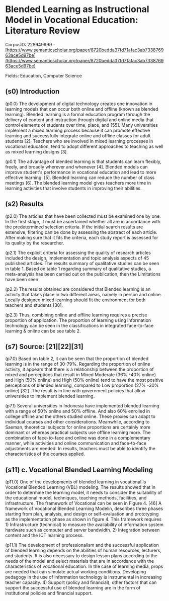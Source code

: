 # Blended Learning as Instructional Model in Vocational Education: Literature Review

CorpusID: 228949999 - [https://www.semanticscholar.org/paper/8720bedda37fd71afac3ab733876963ace5d97be](https://www.semanticscholar.org/paper/8720bedda37fd71afac3ab733876963ace5d97be)

Fields: Education, Computer Science

## (s0) Introduction
(p0.0) The development of digital technology creates one innovation in learning models that can occur both online and offline (known as blended learning). Blended learning is a formal education program through the delivery of content and instruction through digital and online media that control elements of students over time, place, and  [55]. Many universities implement a mixed learning process because it can promote effective learning and successfully integrate online and offline classes for adult students [2]. Teachers who are involved in mixed learning processes in vocational education, tend to adopt different approaches to teaching as well as mixed learning designs [3].

(p0.1) The advantage of blended learning is that students can learn flexibly, freely, and broadly wherever and whenever [4]. Blended models can improve student's performance in vocational education and lead to more effective learning. [5]. Blended learning can reduce the number of class meetings [6]. The blended learning model gives teachers more time in learning activities that involve students in improving their abilities.
## (s2) Results
(p2.0) The articles that have been collected must be examined one by one. In the first stage, it must be ascertained whether all are in accordance with the predetermined selection criteria. If the initial search results are extensive, filtering can be done by assessing the abstract of each article. After making sure that it fits the criteria, each study report is assessed for its quality by the researcher.

(p2.1) The explicit criteria for assessing the quality of research articles included the design, implementation and topic analysis aspects of 45 published articles. The results summary of qualitative studies can be seen in table 1.  Based on table 1 regarding summary of qualitative studies, a meta-analysis has been carried out on the publication, then the Limitations have been seen

(p2.2) The results obtained are considered that Blended learning is an activity that takes place in two different areas, namely in person and online. Locally designed mixed learning should fit the environment for both teachers and students [30].

(p2.3) Thus, combining online and offline learning requires a precise proportion of application. The proportion of learning using information technology can be seen in the classifications in integrated face-to-face learning & online can be see table 2. 
## (s7) Source: [21][22][31]
(p7.0) Based on table 2, it can be seen that the proportion of blended learning is in the range of 30-79%. Regarding the proportion of online activity, it appears that there is a relationship between the proportion of mixed and perceptions that result in Mixed Moderate (36% -40% online) and High (50% online) and High (50% online) tend to have the most positive perceptions of blended learning, compared to Low proportion (27% -30% online) [32]. The result is in line with government policies that allow universities to implement blended learning.

(p7.1) Several universities in Indonesia have implemented blended learning with a range of 50% online and 50% offline. And also 60% enrolled in college offline and the others studied online. These proxies can adapt to individual courses and other considerations. Meanwhile, according to Saeman, theoretical subjects for online proportions are certainly more dominant or whereas practical subjects use offline learning more. The combination of face-to-face and online was done in a complementary manner, while activities and online communication and face-to-face adjustments are needed. In results, teachers must be able to identify the characteristics of the courses applied.
## (s11) c. Vocational Blended Learning Modeling
(p11.0) One of the developments of blended learning in vocational is Vocational Blended Learning (VBL) modeling. The results showed that in order to determine the learning model, it needs to consider the suitability of the educational model, techniques, teaching methods, facilities, and infrastructure. The framework of Vocational can be seen in Figure 4.  [46] A framework of Vocational Blended Learning Modelin, describes three phases starting from plan, analysis, and design or self-evaluation and prototyping as the implementation phase as shown in figure 4. This framework requires 1) Infrastructure (technical) to measure the availability of information system hardware such as computer and server bandwidth. 2) Integration between content and the ICT learning process.

(p11.1) The development of professionalism and the successful application of blended learning depends on the abilities of human resources, lecturers, and students. It is also necessary to design lesson plans according to the needs of the model and select materials that are in accordance with the characteristics of vocational education. In the case of learning media, props are needed that can simulate actual working conditions. Developing pedagogy in the use of information technology is instrumental in increasing teacher capacity. 4) Support (policy and financial), other factors that can support the successful use of blended learning are in the form of institutional policies and financial support.
